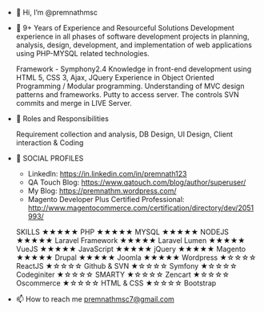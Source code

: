 - 👋 Hi, I’m @premnathmsc
- 👀 9+ Years of Experience and Resourceful Solutions Development experience in all phases of software development projects in planning, analysis, design, development, and implementation of web applications using PHP-MYSQL related technologies.

  Framework - Symphony2.4
  Knowledge in front-end development using HTML 5, CSS 3, Ajax, JQuery
  Experience in Object Oriented Programming / Modular programming.
  Understanding of MVC design patterns and frameworks.
  Putty to access server. The controls SVN commits and merge in LIVE Server.
  
- 🌱 Roles and Responsibilities 

   Requirement collection and analysis, DB Design, UI Design, Client interaction &amp; Coding

- 💞️ SOCIAL PROFILES 
  * Linkedln: https://in.linkedin.com/in/premnath123
  * QA Touch Blog: https://www.qatouch.com/blog/author/superuser/
  * My Blog: https://premnathm.wordpress.com/
  * Magento Developer Plus Certified Professional: http://www.magentocommerce.com/certification/directory/dev/2051993/
  
  SKILLS
  ★★★★★ PHP
  ★★★★★ MYSQL
  ★★★★★ NODEJS
  ★★★★★ Laravel Framework
  ★★★★★ Laravel Lumen
  ★★★★★ VueJS
  ★★★★★ JavaScript
  ★★★★★ jQuery
  ★★★★★ Magento
  ★★★★★ Drupal
  ★★★★★ Joomla
  ★★★★★ Wordpress
  ★☆☆☆☆ ReactJS
  ★☆☆☆☆ Github & SVN
  ★☆☆☆☆ Symfony
  ★☆☆☆☆ Codeginiter
  ★☆☆☆☆ SMARTY
  ★☆☆☆☆ Zencart
  ★☆☆☆☆ Oscommerce
  ★☆☆☆☆ HTML & CSS
  ★☆☆☆☆ Bootstrap
  

- 📫 How to reach me 
premnathmsc7@gmail.com

<!---
premnathmsc/premnathmsc is a ✨ special ✨ repository because its `README.md` (this file) appears on your GitHub profile.
You can click the Preview link to take a look at your changes.
--->
